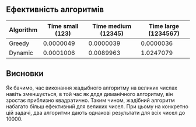 ## Ефективність алгоритмів

| Algorithm            | Time small (123)     | Time medium (12345)  | Time large (1234567) |
|----------------------|----------------------|----------------------|----------------------|
| Greedy               | 0.0000049            | 0.0000039            | 0.0000036            |
| Dynamic              | 0.0001006            | 0.0089963            | 1.0247079            |

## Висновки
Як бачимо, час виконання жадыбного алгоритму на великих числах навіть зменшується, в той час як длдя диманічного алгоритму, він зростає приблизно квадратично.
Таким чином, жадібний алгоритм набагато більш ефективний для великих чисел. При цьому на конкретно цій задачі, два алгоритми дають однакові результати для всіх чисел до 10000.